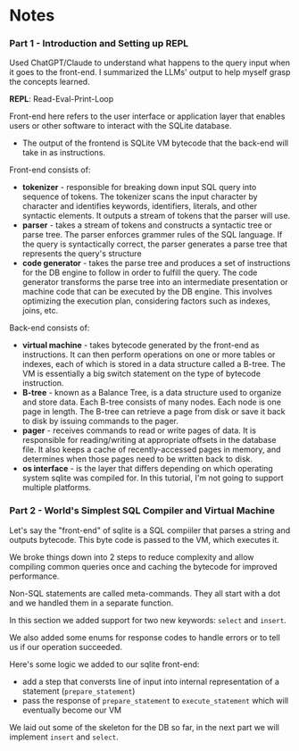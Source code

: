 # Notes

### Part 1 - Introduction and Setting up REPL

Used ChatGPT/Claude to understand what happens to the query input when it goes to the front-end. I summarized the LLMs' output
to help myself grasp the concepts learned.

**REPL**: Read-Eval-Print-Loop

Front-end here refers to the user interface or application layer that enables users or other software to
interact with the SQLite database.

- The output of the frontend is SQLite VM bytecode that the back-end will take in as instructions.

Front-end consists of:

- **tokenizer** - responsible for breaking down input SQL query into sequence of tokens. The tokenizer scans the input character by character and identifies
  keywords, identifiers, literals, and other syntactic elements. It outputs a stream of tokens that the parser will use.
- **parser** - takes a stream of tokens and constructs a syntactic tree or parse tree. The parser enforces grammer rules of the SQL language. If the
  query is syntactically correct, the parser generates a parse tree that represents the query's structure
- **code generator** - takes the parse tree and produces a set of instructions for the DB engine to
  follow in order to fulfill the query. The code generator transforms the parse tree into an intermediate presentation
  or machine code that can be executed by the DB engine. This involves optimizing the execution plan, considering factors
  such as indexes, joins, etc.

Back-end consists of:

- **virtual machine** - takes bytecode generated by the front-end as instructions. It can then perform operations on one or more tables or indexes,
  each of which is stored in a data structure called a B-tree. The VM is essentially a big switch statement on the type of bytecode instruction.
- **B-tree** - known as a Balance Tree, is a data structure used to organize and store data. Each B-tree consists of many nodes. Each node is one
  page in length. The B-tree can retrieve a page from disk or save it back to disk by issuing commands to the pager.
- **pager** - receives commands to read or write pages of data. It is responsible for reading/writing at appropriate offsets in the database file.
  It also keeps a cache of recently-accessed pages in memory, and determines when those pages need to be written back to disk.
- **os interface** - is the layer that differs depending on which operating system sqlite was compiled for. In this tutorial, I'm not going to
  support multiple platforms.

### Part 2 - World's Simplest SQL Compiler and Virtual Machine

Let's say the "front-end" of sqlite is a SQL compiiler that parses a string and outputs bytecode. This
byte code is passed to the VM, which executes it.

We broke things down into 2 steps to reduce complexity and allow compiling common queries once and
caching the bytecode for improved performance.

Non-SQL statements are called meta-commands. They all start with a dot and we handled them in a separate
function.

In this section we added support for two new keywords: `select` and `insert`.

We also added some enums for response codes to handle errors or to tell us if our operation succeeded.

Here's some logic we added to our sqlite front-end:

- add a step that conversts line of input into internal representation of a statement (`prepare_statement`)
- pass the response of `prepare_statement` to `execute_statement` which will eventually become our VM

We laid out some of the skeleton for the DB so far, in the next part we will implement `insert` and `select`.
